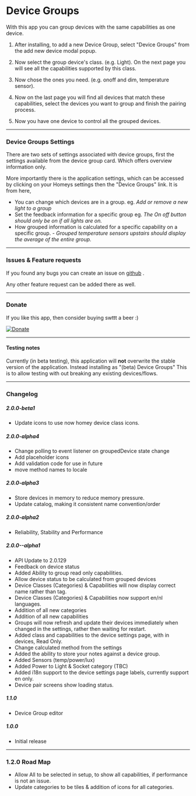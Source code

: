 

# Device Groups

With this app you can group devices with the same capabilities as one device.

1) After installing, to add a new Device Group, select "Device Groups" from the add new device modal popup.

2) Now select the group device's class. (e.g. Light).
On the next page you will see all the capabilities supported by this class.
 
3) Now chose the ones you need. (e.g. onoff and dim, temperature sensor).

4) Now on the last page you will find all devices that match these capabilities, select the devices you want to group and finish the pairing process.

5) Now you have one device to control all the grouped devices.


---

### Device Groups Settings

There are two sets of settings associated with device groups, first the settings available from the device group card. Which offers overview information 
 only.

More importantly there is the application settings, which can be accessed by clicking on your Homeys settings then the "Device Groups" link. 
It is from here, 

- You can change which devices are in a group. eg. *Add or remove a new light to a group*
- Set the feedback information for a specific group eg. *The On off button should only be on if all lights are on.*
- How grouped information is calculated for a specific capability on a specific group. - *Grouped temperature sensors upstairs should display the average of the entire group.*


---

### Issues & Feature requests

If you found any bugs you can create an issue on [github](https://github.com/swttt/com.swttt.devicegroups) .

Any other feature request can be added there as well.

---

### Donate

If you like this app, then consider buying swttt a beer :)

[![Donate](https://www.paypalobjects.com/webstatic/en_US/i/btn/png/btn_donate_92x26.png)](https://paypal.me/BasJansen)

---

#### Testing notes

Currently (in beta testing), this application will **not** overwrite the stable version of the application. Instead installing as "(beta) Device Groups"
This is to allow testing with out breaking any existing devices/flows. 

---

### Changelog


##### 2.0.0-beta1
- Update icons to use now homey device class icons. 

##### 2.0.0-alpha4

- Change polling to event listener on groupedDevice state change
- Add placeholder icons
- Add validation code for use in future
- move method names to locale


##### 2.0.0-alpha3

- Store devices in memory to reduce memory pressure.
- Update catalog, making it consistent name convention/order

##### 2.0.0-alpha2

- Reliability, Stability and Performance


##### 2.0.0--alpha1
- API Update to 2.0.129
- Feedback on device status
- Added Ability to group read only capabilities.
- Allow device status to be calculated from grouped devices
- Device Classes (Categories) & Capabilities will now display correct name rather than tag.
- Device Classes (Categories) & Capabilities now support en/nl languages. 
- Addition of all new categories
- Addition of all new capabilities
- Groups will now refresh and update their devices immediately when changed in the settings, rather then waiting for  restart.
- Added class and capabilities to the device settings page, with in devices, Read Only.
- Change calculated method from the settings
- Added the ability to store your notes against a device group.
- Added Sensors (temp/power/lux)
- Added Power to Light & Socket category (TBC)
- Added i18n support to the device settings page labels, currently support en only. 
- Device pair screens show loading status.

##### 1.1.0
- Device Group editor

##### 1.0.0
- Initial release

---

### 1.2.0 Road Map

- Allow All to be selected in setup, to show all capabilities, if performance is not an issue.
- Update categories to be tiles & addition of icons for all categories. 

